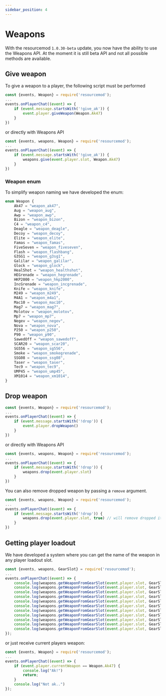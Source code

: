 ```yaml
---
sidebar_position: 4
---
```


# Weapons

With the resourcemod `1.0.30-beta` update, you now have the ability to use the Weapons API. At the moment it is still beta API and not all possible methods are available.

## Give weapon

To give a weapon to a player, the following script must be performed

```jsx title="addons/resourcemod/src/server.js"
const {events, Weapon} = require('resourcemod');
...
events.onPlayerChat((event) => {
    if (event.message.startsWith('!give_ak')) {
        event.player.giveWeapon(Weapon.Ak47)
    }
})
```

or directly with Weapons API

```jsx title="addons/resourcemod/src/server.js"
const {events, weapons, Weapon} = require('resourcemod');
...
events.onPlayerChat((event) => {
    if (event.message.startsWith('!give_ak')) {
        weapons.give(event.player.slot, Weapon.Ak47)
    }
})
```

### Weapon enum
To simplify weapon naming we have developed the enum:

```jsx
enum Weapon {
    Ak47 = "weapon_ak47",
    Aug = "weapon_aug",
    Awp = "weapon_awp",
    Bizon = "weapon_bizon",
    C4 = "weapon_c4",
    Deagle = "weapon_deagle",
    Decoy = "weapon_decoy",
    Elite = "weapon_elite",
    Famas = "weapon_famas",
    FiveSeven = "weapon_fiveseven",
    Flash = "weapon_flashbang",
    G3SG1 = "weapon_g3sg1",
    Galilar = "weapon_galilar",
    Glock = "weapon_glock",
    HealShot = "weapon_healthshot",
    HEGrenade = "weapon_hegrenade",
    HKP2000 = "weapon_hkp2000",
    IncGrenade = "weapon_incgrenade",
    Knife = "weapon_knife",
    M249 = "weapon_m249",
    M4A1 = "weapon_m4a1",
    Mac10 = "weapon_mac10",
    Mag7 = "weapon_mag7",
    Molotov = "weapon_molotov",
    Mp7 = "weapon_mp7",
    Negev = "weapon_negev",
    Nova = "weapon_nova",
    P250 = "weapon_p250",
    P90 = "weapon_p90",
    SawedOff = "weapon_sawedoff",
    SCAR20 = "weapon_scar20",
    SG556 = "weapon_sg556",
    Smoke = "weapon_smokegrenade",
    SSG08 = "weapon_ssg08",
    Taser = "weapon_taser",
    Tec9 = "weapon_tec9",
    UMP45 = "weapon_ump45",
    XM1014 = "weapon_xm1014",
}
```

## Drop weapon

```jsx title="addons/resourcemod/src/server.js"
const {events, Weapon} = require('resourcemod');
...
events.onPlayerChat((event) => {
    if (event.message.startsWith('!drop')) {
        event.player.dropWeapon()
    }
})
```

or directly with Weapons API

```jsx title="addons/resourcemod/src/server.js"
const {events, weapons, Weapon} = require('resourcemod');
...
events.onPlayerChat((event) => {
    if (event.message.startsWith('!drop')) {
        weapons.drop(event.player.slot)
    }
})
```

You can also remove dropped weapon by passing a `remove` argument.

```jsx title="addons/resourcemod/src/server.js"
const {events, weapons, Weapon} = require('resourcemod');
...
events.onPlayerChat((event) => {
    if (event.message.startsWith('!drop')) {
        weapons.drop(event.player.slot, true) // will remove dropped item
    }
})
```

## Getting player loadout

We have developed a system where you can get the name of the weapon in any player loadout slot.

```jsx title="addons/resourcemod/src/server.js"
const {events, weapons, GearSlot} = require('resourcemod');
...
events.onPlayerChat((event) => {
    console.log(weapons.getWeaponFromGearSlot(event.player.slot, GearSlot.Rifle))
    console.log(weapons.getWeaponFromGearSlot(event.player.slot, GearSlot.Pistol))
    console.log(weapons.getWeaponFromGearSlot(event.player.slot, GearSlot.Knife))
    console.log(weapons.getWeaponFromGearSlot(event.player.slot, GearSlot.Grenades))
    console.log(weapons.getWeaponFromGearSlot(event.player.slot, GearSlot.C4))
    console.log(weapons.getWeaponFromGearSlot(event.player.slot, GearSlot.Boosts))
    console.log(weapons.getWeaponFromGearSlot(event.player.slot, GearSlot.Utility))
    console.log(weapons.getWeaponFromGearSlot(event.player.slot, GearSlot.Count))
    console.log(weapons.getWeaponFromGearSlot(event.player.slot, GearSlot.CurrentWeapon))
    console.log(weapons.getWeaponFromGearSlot(event.player.slot, GearSlot.First))
    console.log(weapons.getWeaponFromGearSlot(event.player.slot, GearSlot.Last))
});
```

or just receive current players weapon:
```jsx title="addons/resourcemod/src/server.js"
const {events, Weapon} = require('resourcemod');
...
events.onPlayerChat((event) => {
    if (event.player.currentWeapon == Weapon.Ak47) {
        console.log("Ak!")
        return;
    }
    console.log("Not ak..")
});
```
